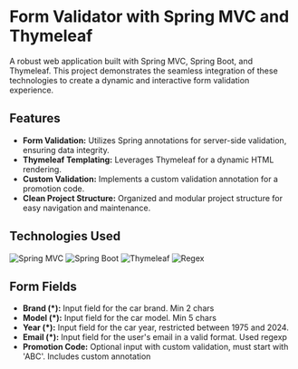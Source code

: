 # Form Validator with Spring MVC and Thymeleaf

A robust web application built with Spring MVC, Spring Boot, and Thymeleaf. This project demonstrates the seamless integration of these technologies to create a dynamic and interactive form validation experience.

## Features

- **Form Validation:** Utilizes Spring annotations for server-side validation, ensuring data integrity.
- **Thymeleaf Templating:** Leverages Thymeleaf for a dynamic HTML rendering.
- **Custom Validation:** Implements a custom validation annotation for a promotion code.
- **Clean Project Structure:** Organized and modular project structure for easy navigation and maintenance.

## Technologies Used

![Spring MVC](https://img.shields.io/badge/Spring_MVC-6DB33F?logo=spring&logoColor=white)
![Spring Boot](https://img.shields.io/badge/Spring_Boot-6DB33F?logo=spring&logoColor=white)
![Thymeleaf](https://img.shields.io/badge/Thymeleaf-005F0F?logo=thymeleaf&logoColor=white)
![Regex](https://img.shields.io/badge/Regex-4285F4?logo=regex&logoColor=white)

## Form Fields

- **Brand (*):** Input field for the car brand. Min 2 chars
- **Model (*):** Input field for the car model. Min 5 chars
- **Year (*):** Input field for the car year, restricted between 1975 and 2024.
- **Email (*):** Input field for the user's email in a valid format. Used regexp
- **Promotion Code:** Optional input with custom validation, must start with 'ABC'. Includes custom annotation
